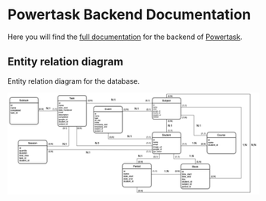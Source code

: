 # Powertask Backend Documentation

Here you will find the [full documentation]() for the backend of [Powertask](http://powertask.kurokiji.com/public).


## Entity relation diagram

Entity relation diagram for the database.

![](er_diagram.png)
